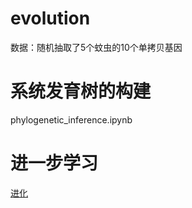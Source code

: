# evolution
数据：随机抽取了5个蚊虫的10个单拷贝基因
# 系统发育树的构建
phylogenetic_inference.ipynb
# 进一步学习
[进化](https://github.com/millanek/tutorials)
